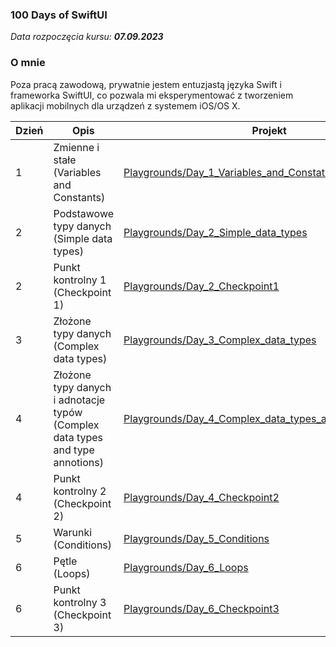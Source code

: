 ### 100 Days of SwiftUI

_Data rozpoczęcia kursu: **07.09.2023**_

### O mnie

Poza pracą zawodową, prywatnie jestem entuzjastą języka Swift i frameworka SwiftUI, co pozwala mi eksperymentować z tworzeniem aplikacji mobilnych dla urządzeń z systemem iOS/OS X.

| Dzień | Opis                                                                          | Projekt                                                                                                                                   |
| ----- | ----------------------------------------------------------------------------- | ----------------------------------------------------------------------------------------------------------------------------------------- |
| 1     | Zmienne i stałe (Variables and Constants)                                     | [Playgrounds/Day_1_Variables_and_Constatns](Playgrounds/Day_1_Variables_and_Constants.playground/Contents.swift)                          |
| 2     | Podstawowe typy danych (Simple data types)                                    | [Playgrounds/Day_2_Simple_data_types](Playgrounds/Day_2_Simple_data_types.playground/Contents.swift)                                      |
| 2     | Punkt kontrolny 1 (Checkpoint 1)                                              | [Playgrounds/Day_2_Checkpoint1](Playgrounds/Day_2_Checkpoint1.playground/Contents.swift)                                                  |
| 3     | Złożone typy danych (Complex data types)                                      | [Playgrounds/Day_3_Complex_data_types](Playgrounds/Day_3_Complex_data_types.playground/Contents.swift)                                    |
| 4     | Złożone typy danych i adnotacje typów (Complex data types and type annotions) | [Playgrounds/Day_4_Complex_data_types_and_type_annotions](Playgrounds/Day_4_Compex_data_types_type_annotations.playground/Contents.swift) |
| 4     | Punkt kontrolny 2 (Checkpoint 2)                                              | [Playgrounds/Day_4_Checkpoint2](Playgrounds/Day_4_Checkpoint2.playground/Contents.swift)                                                  |
| 5     | Warunki (Conditions)                                                          | [Playgrounds/Day_5_Conditions](Playgrounds/Day_5_Conditions.playground/Contents.swift)                                                    |
| 6     | Pętle (Loops)                                                                 | [Playgrounds/Day_6_Loops](Playgrounds/Day_6_Loops.playground/Contents.swift)                                                    |
| 6     | Punkt kontrolny 3 (Checkpoint 3)                                                                 | [Playgrounds/Day_6_Checkpoint3](Playgrounds/Day_6_Checkpoint3.playground/Contents.swift)                                                    |
